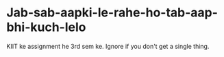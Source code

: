 # Jab-sab-aapki-le-rahe-ho-tab-aap-bhi-kuch-lelo
KIIT ke assignment he 3rd sem ke. Ignore if you don't get a single thing.
